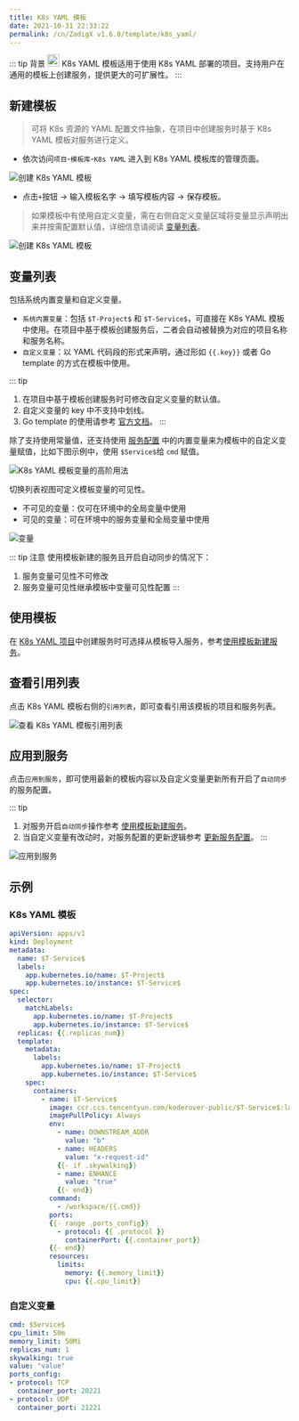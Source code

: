 ```yaml
---
title: K8s YAML 模板
date: 2021-10-31 22:33:22
permalink: /cn/ZadigX v1.6.0/template/k8s_yaml/
---
```


::: tip 背景
<img style="width:22px; height:22px" src="./_images/k8s.svg"></img> K8s YAML 模板适用于使用 K8s YAML 部署的项目。支持用户在通用的模板上创建服务，提供更大的可扩展性。
:::

## 新建模板

> 可将 K8s 资源的 YAML 配置文件抽象，在项目中创建服务时基于 K8s YAML 模板对服务进行定义。

- 依次访问`项目`-`模板库`-`K8s YAML` 进入到 K8s YAML 模板库的管理页面。

![创建 K8s YAML 模板](./_images/create_k8s_yaml_template.png)

- 点击`+`按钮 -> 输入模板名字 -> 填写模板内容 -> 保存模板。

> 如果模板中有使用自定义变量，需在右侧自定义变量区域将变量显示声明出来并按需配置默认值，详细信息请阅读 [变量列表](#变量列表)。

![创建 K8s YAML 模板](./_images/create_k8s_yaml_template_1.png)
## 变量列表

包括系统内置变量和自定义变量。

- `系统内置变量`：包括 `$T-Project$` 和 `$T-Service$`，可直接在 K8s YAML 模板中使用。在项目中基于模板创建服务后，二者会自动被替换为对应的项目名称和服务名称。
- `自定义变量`：以 YAML 代码段的形式来声明，通过形如 <span v-pre>`{{.key}}`</span> 或者 Go template 的方式在模板中使用。

::: tip
1. 在项目中基于模板创建服务时可修改自定义变量的默认值。
2. 自定义变量的 key 中不支持中划线。
3. Go template 的使用请参考 [官方文档](https://pkg.go.dev/text/template#hdr-Examples)。
:::


除了支持使用常量值，还支持使用 [服务配置](/ZadigX%20v1.6.0/project/service/k8s/#变量配置) 中的内置变量来为模板中的自定义变量赋值，比如下图示例中，使用 `$Service$`给 `cmd` 赋值。

![K8s YAML 模板变量的高阶用法](./_images/furtuer_usage_of_variables_in_k8s_yaml_template.png)


切换列表视图可定义模板变量的可见性。
- 不可见的变量：仅可在环境中的全局变量中使用
- 可见的变量：可在环境中的服务变量和全局变量中使用

![变量](./_images/k8s_yaml_template_var.png)

::: tip 注意
使用模板新建的服务且开启自动同步的情况下：
1. 服务变量可见性不可修改
2. 服务变量可见性继承模板中变量可见性配置
:::

## 使用模板
在 [K8s YAML 项目](/ZadigX%20v1.6.0/project/k8s-yaml/)中创建服务时可选择从模板导入服务，参考[使用模板新建服务](/ZadigX%20v1.6.0/project/service/k8s/#新建服务)。

## 查看引用列表

点击 K8s YAML 模板右侧的`引用列表`，即可查看引用该模板的项目和服务列表。

![查看 K8s YAML 模板引用列表](./_images/show_k8s_yaml_template_ref.png)

## 应用到服务

点击`应用到服务`，即可使用最新的模板内容以及自定义变量更新所有开启了`自动同步`的服务配置。

::: tip
1. 对服务开启`自动同步`操作参考 [使用模板新建服务](/ZadigX%20v1.6.0/project/service/k8s/#新建服务)。
2. 当自定义变量有改动时，对服务配置的更新逻辑参考 [更新服务配置](/ZadigX%20v1.6.0/project/service/k8s/#更新使用模板新建的服务)。
:::

![应用到服务](./_images/apply_k8s_template_to_service.png)

## 示例

### K8s YAML 模板

``` YAML
apiVersion: apps/v1
kind: Deployment
metadata:
  name: $T-Service$
  labels:
    app.kubernetes.io/name: $T-Project$
    app.kubernetes.io/instance: $T-Service$
spec:
  selector:
    matchLabels:
      app.kubernetes.io/name: $T-Project$
      app.kubernetes.io/instance: $T-Service$
  replicas: {{.replicas_num}}
  template:
    metadata:
      labels:
        app.kubernetes.io/name: $T-Project$
        app.kubernetes.io/instance: $T-Service$
    spec:
      containers:
        - name: $T-Service$
          image: ccr.ccs.tencentyun.com/koderover-public/$T-Service$:latest
          imagePullPolicy: Always
          env:
            - name: DOWNSTREAM_ADDR
              value: "b"
            - name: HEADERS
              value: "x-request-id"
            {{- if .skywalking}}
            - name: ENHANCE
              value: "true"
            {{- end}}
          command:
            - /workspace/{{.cmd}}
          ports:
          {{- range .ports_config}}
            - protocol: {{ .protocol }}
              containerPort: {{.container_port}}
          {{- end}}
          resources:
            limits:
              memory: {{.memory_limit}}
              cpu: {{.cpu_limit}}
```

### 自定义变量

``` yaml
cmd: $Service$
cpu_limit: 50m
memory_limit: 50Mi
replicas_num: 1
skywalking: true
value: "value"
ports_config:
- protocol: TCP
  container_port: 20221
- protocol: UDP
  container_port: 21221
```